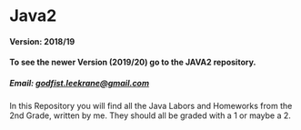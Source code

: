 # Java2
#### Version: 2018/19
#### To see the newer Version (2019/20) go to the JAVA2 repository.
##### Email: godfist.leekrane@gmail.com
In this Repository you will find all the Java Labors and Homeworks from the 2nd Grade, written by me.
They should all be graded with a 1 or maybe a 2.
